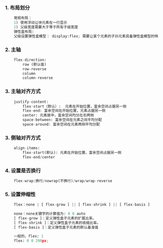 ### 1. 布局划分
``` python
    常规布局：
    1) 使用浮动让块元素在一行显示
    2) 父级宽度需要大于等于所有子级宽度
    弹性盒布局:
    父级设置弹性盒模型： display:flex; 需要让某个元素的子孙元素具备弹性盒模型的特征，那么就给该元素设置
```
### 2. 主轴
``` python
    flex-direction: 
        row (默认值)
        row-reverse
        column
        column-reverse
```
### 3. 主轴对齐方式
``` python
    justify-content:
        flex-start（默认）:  元素在开始位置，富余空间占据另一侧
        flex-end: 富余空间在开始位置，元素占据另一侧
        center: 元素居中，富余空间均分左右两侧
        space-between: 富余空间在元素之间平均分配
        space-around: 富余空间在元素两侧平均分配
```        
### 3. 侧轴对齐方式
``` python
    align-items:
        flex-start(默认): 元素在开始位置，富余空间占据另一侧
        flex-end/center
```
### 4. 设置是否换行
``` python
    flex-wrap:换行/nowrap(不换行)/wrap/wrap-reverse
```
### 5. 设置伸缩性
``` python
    flex：none | [ flex-grow ] || [ flex-shrink ] || [ flex-basis ]
    
    none：none关键字的计算值为: 0 0 auto
    [ flex-grow ]：定义弹性盒子元素的扩展比率。
    [ flex-shrink ]：定义弹性盒子元素的收缩比率。
    [ flex-basis ]：定义弹性盒子元素的默认基准值
    
    一般的，flex: 1
    flex: 0 0 200px;
```